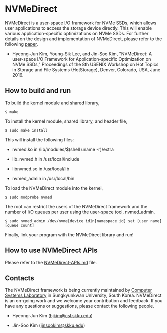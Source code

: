 # NVMeDirect

NVMeDirect is a user-space I/O framework for NVMe SSDs, which allows user
applications to access the storage device directly. This will enable various
application-specific optimizations on NVMe SSDs.
For further details on the design and implementation of NVMeDirect, please
refer to the following [paper](https://www.usenix.org/conference/hotstorage16/workshop-program/presentation/kim).

- Hyeong-Jun Kim, Young-Sik Lee, and Jin-Soo Kim, "NVMeDirect: A user-space I/O Framework for Application-specific Optimization on NVMe SSDs,"
Proceedings of the 8th USENIX Workshop on Hot Topics in Storage and File
Systems (HotStorage), Denver, Colorado, USA, June 2016.


## How to build and run

To build the kernel module and shared library,

    $ make

To install the kernel module, shared library, and header file,

    $ sudo make install

This will install the following files:

- nvmed.ko in /lib/modules/$(shell uname -r)/extra

- lib_nvmed.h in /usr/local/include

- libnvmed.so in /usr/local/lib

- nvmed_admin in /usr/local/bin

To load the NVMeDirect module into the kernel,

    $ sudo modprobe nvmed

The root can restrict the users of the NVMeDirect framework and the number of
I/O queues per user using the user-space tool, nvmed_admin.

    $ sudo nvmed_admin /dev/nvme[device id]n[namespace id] set [user name] [queue count]

Finally, link your program with the NVMeDirect library and run!


## How to use NVMeDirect APIs

Please refer to the [NVMeDirect-APIs.md](https://github.com/nvmedirect/nvmedirect/blob/master/NVMeDirect-APIs.md) file.


## Contacts

The NVMeDirect framework is being currently maintained by [Computer Systems 
Laboratory](http://csl.skku.edu) in Sungkyunkwan University, South Korea. 
NVMeDirect is an on-going work and we welcome your contribution and feedback. 
If you have any questions or suggestions, please contact the following people.

- Hyeong-Jun Kim (hjkim@csl.skku.edu)

- Jin-Soo Kim (jinsookim@skku.edu)
